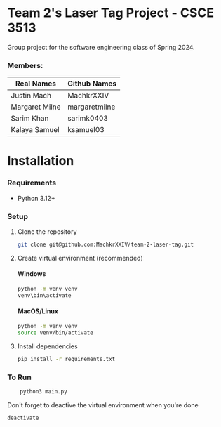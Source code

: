 # Team 2's Laser Tag Project - CSCE 3513

Group project for the software engineering class of Spring 2024.

### Members:

| Real Names     | Github Names  |
| -------------- | ------------- |
| Justin Mach    | MachkrXXIV    |
| Margaret Milne | margaretmilne |
| Sarim Khan     | sarimk0403    |
| Kalaya Samuel  | ksamuel03     |

# Installation

### Requirements

- Python 3.12+

### Setup

1. Clone the repository

   ```bash
   git clone git@github.com:MachkrXXIV/team-2-laser-tag.git
   ```

2. Create virtual environment (recommended)

   #### Windows

   ```bash
   python -m venv venv
   venv\bin\activate
   ```

   #### MacOS/Linux

   ```bash
   python -m venv venv
   source venv/bin/activate
   ```

3. Install dependencies
   ```bash
   pip install -r requirements.txt
   ```

### To Run

```bash
    python3 main.py
```

Don't forget to deactive the virtual environment when you're done

```bash
deactivate
```
